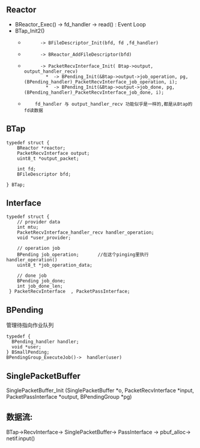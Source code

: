 Reactor 
--------
* BReactor_Exec()  -> fd_handler -> read() :  Event Loop
* BTap_Init2() 
    *           -> BFileDescriptor_Init(bfd, fd ,fd_handler)
    *           -> BReactor_AddFileDescriptor(bfd)
    *           -> PacketRecvInterface_Init( Btap->output, output_handler_recv)
                  *  -> BPending_Init(&Btap->output->job_operation, pg, (BPending_handler)_PacketRecvInterface_job_operation, i);
                  *  -> BPending_Init(&Btap->output->job_done, pg, (BPending_handler)_PacketRecvInterface_job_done, i);
    *         fd_handler 与 output_handler_recv 功能似乎是一样的,都是从Btap的fd读数据
    
BTap
------
`````
typedef struct {
    BReactor *reactor;
    PacketRecvInterface output;
    uint8_t *output_packet;
    
    int fd;
    BFileDescriptor bfd;
    
} BTap;
`````

Interface
----------
````
typedef struct {
    // provider data
    int mtu;
    PacketRecvInterface_handler_recv handler_operation;
    void *user_provider;
    
    // operation job
    BPending job_operation;       //在这个pinging里执行handler_operation()
    uint8_t *job_operation_data;
     
    // done job
    BPending job_done; 
    int job_done_len;
 } PacketRecvInterface  , PacketPassInterface;
`````



BPending
----------
管理待指向作业队列
````
typedef {
  BPending_handler handler;
  void *user;
} BSmallPending;
BPendingGroup_ExecuteJob()->  handler(user)
`````


SinglePacketBuffer
------

SinglePacketBuffer_Init (SinglePacketBuffer *o, PacketRecvInterface *input, PacketPassInterface *output, BPendingGroup *pg)



数据流:
----------
BTap->RecvInterface-> SinglePacketBuffer-> PassInterface ->  pbuf_alloc-> netif.input()
